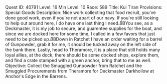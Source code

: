 Quest ID: 40791
Level: 16
Min Level: 10
Race: 589
Title: Kul Tiran Provisions: Special Goods
Description: Nice work collecting that food recruit, you've done good work, even if you're not apart of our navy. If you're still looking to help out around here, I do have one last thing I need.$B$BYou see, as a Deckmaster, it is my job to secure, and guarentee supplies for the boat, and since we are docked here for some time, I called in a few favors that just need to be picked up.$B$BDown in Ratchet I have an order waiting for a barrel of Gunpowder, grab it for me, it should be tucked away on the left side of the bank there. Lastly, head to Theramore, it is a place that still holds many loyal allies, at the dock, there should be some docked ships, explore them, and find a crate stamped with a green anchor, bring that to me as well.
Objective: Collect the Smuggled Gunpowder from Ratchet and the Smuggled Procurements from Theramore for Deckmaster Darkhollow at Anchor's Edge in the Barrens.
